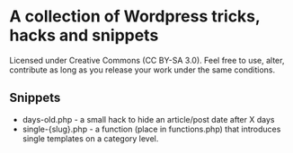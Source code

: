 # A collection of Wordpress tricks, hacks and snippets
Licensed under Creative Commons (CC BY-SA 3.0). Feel free to use, alter, contribute as long as you release your work under the same conditions.

## Snippets

- days-old.php - a small hack to hide an article/post date after X days
- single-{slug}.php - a function (place in functions.php) that introduces single templates on a category level.
